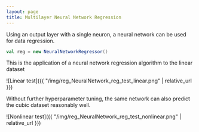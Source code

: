```yaml
---
layout: page
title: Multilayer Neural Network Regression
---
```


Using an output layer with a single neuron, a neural network can be used for data regression.

```scala
val reg = new NeuralNetworkRegressor()
```

This is the application of a neural network regression algorithm to the linear dataset

![Linear test]({{ "/img/reg_NeuralNetwork_reg_test_linear.png" | relative_url }})

Without further hyperparameter tuning, the same network can also predict the cubic dataset reasonably well.

![Nonlinear test]({{ "/img/reg_NeuralNetwork_reg_test_nonlinear.png" | relative_url }})
